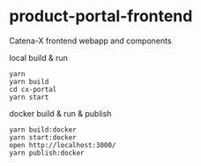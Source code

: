 # product-portal-frontend

Catena-X frontend webapp and components


local build & run

    yarn
    yarn build
    cd cx-portal
    yarn start


docker build & run & publish

    yarn build:docker
    yarn start:docker
    open http://localhost:3000/
    yarn publish:docker

